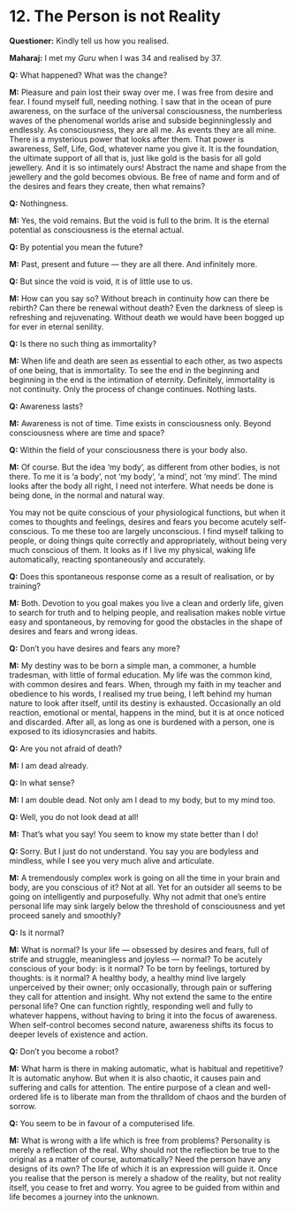 # 12. The Person is not Reality

**Questioner:** Kindly tell us how you realised.

**Maharaj:** I met my *Guru* when I was 34 and realised by 37.

**Q:** What happened? What was the change?

**M:** Pleasure and pain lost their sway over me. I was free from desire and fear. I found myself full, needing nothing. I saw that in the ocean of pure awareness, on the surface of the universal consciousness, the numberless waves of the phenomenal worlds arise and subside beginninglessly and endlessly. As consciousness, they are all me. As events they are all mine. There is a mysterious power that looks after them. That power is awareness, Self, Life, God, whatever name you give it. It is the foundation, the ultimate support of all that is, just like gold is the basis for all gold jewellery. And it is so intimately ours! Abstract the name and shape from the jewellery and the gold becomes obvious. Be free of name and form and of the desires and fears they create, then what remains?

**Q:** Nothingness.

**M:** Yes, the void remains. But the void is full to the brim. It is the eternal potential as consciousness is the eternal actual.

**Q:** By potential you mean the future?

**M:** Past, present and future — they are all there. And infinitely more.

**Q:** But since the void is void, it is of little use to us.

**M:** How can you say so? Without breach in continuity how can there be rebirth? Can there be renewal without death? Even the darkness of sleep is refreshing and rejuvenating. Without death we would have been bogged up for ever in eternal senility.

**Q:** Is there no such thing as immortality?

**M:** When life and death are seen as essential to each other, as two aspects of one being, that is immortality. To see the end in the beginning and beginning in the end is the intimation of eternity. Definitely, immortality is not continuity. Only the process of change continues. Nothing lasts.

**Q:** Awareness lasts?

**M:** Awareness is not of time. Time exists in consciousness only. Beyond consciousness where are time and space?

**Q:** Within the field of your consciousness there is your body also.

**M:** Of course. But the idea ‘my body’, as different from other bodies, is not there. To me it is ‘a body’, not ‘my body’, ‘a mind’, not ‘my mind’. The mind looks after the body all right, I need not interfere. What needs be done is being done, in the normal and natural way. 

You may not be quite conscious of your physiological functions, but when it comes to thoughts and feelings, desires and fears you become acutely self-conscious. To me these too are largely unconscious. I find myself talking to people, or doing things quite correctly and appropriately, without being very much conscious of them. It looks as if I live my physical, waking life automatically, reacting spontaneously and accurately.

**Q:** Does this spontaneous response come as a result of realisation, or by training?

**M:** Both. Devotion to you goal makes you live a clean and orderly life, given to search for truth and to helping people, and realisation makes noble virtue easy and spontaneous, by removing for good the obstacles in the shape of desires and fears and wrong ideas.

**Q:** Don’t you have desires and fears any more?

**M:** My destiny was to be born a simple man, a commoner, a humble tradesman, with little of formal education. My life was the common kind, with common desires and fears. When, through my faith in my teacher and obedience to his words, I realised my true being, I left behind my human nature to look after itself, until its destiny is exhausted. Occasionally an old reaction, emotional or mental, happens in the mind, but it is at once noticed and discarded. After all, as long as one is burdened with a person, one is exposed to its idiosyncrasies and habits.

**Q:** Are you not afraid of death?

**M:** I am dead already.

**Q:** In what sense?

**M:** I am double dead. Not only am I dead to my body, but to my mind too.

**Q:** Well, you do not look dead at all!

**M:** That’s what you say! You seem to know my state better than I do!

**Q:** Sorry. But I just do not understand. You say you are bodyless and mindless, while I see you very much alive and articulate.

**M:** A tremendously complex work is going on all the time in your brain and body, are you conscious of it? Not at all. Yet for an outsider all seems to be going on intelligently and purposefully. Why not admit that one’s entire personal life may sink largely below the threshold of consciousness and yet proceed sanely and smoothly?

**Q:** Is it normal?

**M:** What is normal? Is your life — obsessed by desires and fears, full of strife and struggle, meaningless and joyless — normal? To be acutely conscious of your body: is it normal? To be torn by feelings, tortured by thoughts: is it normal? A healthy body, a healthy mind live largely unperceived by their owner; only occasionally, through pain or suffering they call for attention and insight. Why not extend the same to the entire personal life? One can function rightly, responding well and fully to whatever happens, without having to bring it into the focus of awareness. When self-control becomes second nature, awareness shifts its focus to deeper levels of existence and action.

**Q:** Don’t you become a robot?

**M:** What harm is there in making automatic, what is habitual and repetitive? It is automatic anyhow. But when it is also chaotic, it causes pain and suffering and calls for attention. The entire purpose of a clean and well-ordered life is to liberate man from the thralldom of chaos and the burden of sorrow.

**Q:** You seem to be in favour of a computerised life.

**M:** What is wrong with a life which is free from problems? Personality is merely a reflection of the real. Why should not the reflection be true to the original as a matter of course, automatically? Need the person have any designs of its own? The life of which it is an expression will guide it. Once you realise that the person is merely a shadow of the reality, but not reality itself, you cease to fret and worry. You agree to be guided from within and life becomes a journey into the unknown.
